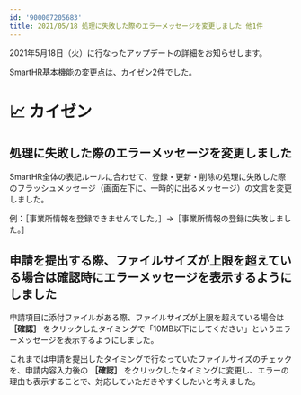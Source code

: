 ```yaml
---
id: '900007205683'
title: 2021/05/18 処理に失敗した際のエラーメッセージを変更しました 他1件
---
```

2021年5月18日（火）に行なったアップデートの詳細をお知らせします。

SmartHR基本機能の変更点は、カイゼン2件でした。

# 📈 カイゼン

## 処理に失敗した際のエラーメッセージを変更しました

SmartHR全体の表記ルールに合わせて、登録・更新・削除の処理に失敗した際のフラッシュメッセージ（画面左下に、一時的に出るメッセージ）の文言を変更しました。

例：［事業所情報を登録できませんでした。］→［事業所情報の登録に失敗しました。］

## 申請を提出する際、ファイルサイズが上限を超えている場合は確認時にエラーメッセージを表示するようにしました

申請項目に添付ファイルがある際、ファイルサイズが上限を超えている場合は **［確認］** をクリックしたタイミングで「10MB以下にしてください」というエラーメッセージを表示するようにしました。

これまでは申請を提出したタイミングで行なっていたファイルサイズのチェックを、申請内容入力後の **［確認］** をクリックしたタイミングに変更し、エラーの理由も表示することで、対応していただきやすくしたいと考えました。

